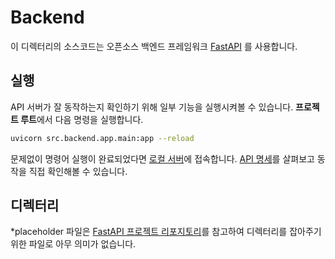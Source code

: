 # Backend

이 디렉터리의 소스코드는 오픈소스 백엔드 프레임워크 [FastAPI](https://fastapi.tiangolo.com/) 를 사용합니다.

## 실행

API 서버가 잘 동작하는지 확인하기 위해 일부 기능을 실행시켜볼 수 있습니다. **프로젝트 루트**에서 다음 명령을 실행합니다.

```bash
uvicorn src.backend.app.main:app --reload
```

문제없이 명령어 실행이 완료되었다면 [로컬 서버](http://127.0.0.1:8000)에 접속합니다. [API 명세](http://127.0.0.1:8000/docs)를 살펴보고 동작을 직접 확인해볼 수 있습니다.

## 디렉터리

*placeholder 파일은 [FastAPI 프로젝트 리포지토리](https://github.com/tiangolo/full-stack-fastapi-postgresql/tree/master/%7B%7Bcookiecutter.project_slug%7D%7D/backend/app)를 참고하여 디렉터리를 잡아주기 위한 파일로 아무 의미가 없습니다.
